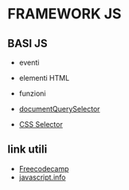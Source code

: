 # FRAMEWORK JS

## BASI JS

- eventi
- elementi HTML
- funzioni

- [documentQuerySelector]()
- [CSS Selector](https://www.w3schools.com/csSref/css_selectors.php) 

## link utili

- [Freecodecamp](https://www.freecodecamp.org/learn/javascript-algorithms-and-data-structures/#basic-javascript)
- [javascript.info](https://javascript.info/
)